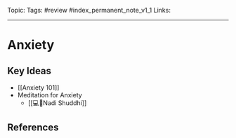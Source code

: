 Topic:
Tags: #review #index_permanent_note_v1_1
Links:

---

# Anxiety

## Key Ideas

- [[Anxiety 101]]
- Meditation for Anxiety
  - [[💻🚫Nadi Shuddhi]]

## References
